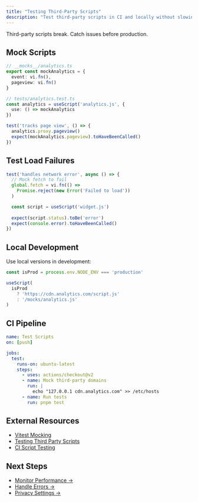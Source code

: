 ```yaml
---
title: "Testing Third-Party Scripts"
description: "Test third-party scripts in CI and locally without slowing down development"
---
```


Third-party scripts break. Catch issues before production.

## Mock Scripts

```ts
// __mocks__/analytics.ts
export const mockAnalytics = {
  event: vi.fn(),
  pageview: vi.fn()
}

// tests/analytics.test.ts
const analytics = useScript('analytics.js', {
  use: () => mockAnalytics
})

test('tracks page view', () => {
  analytics.proxy.pageview()
  expect(mockAnalytics.pageview).toHaveBeenCalled()
})
```

## Test Load Failures

```ts
test('handles network error', async () => {
  // Mock fetch to fail
  global.fetch = vi.fn(() => 
    Promise.reject(new Error('Failed to load'))
  )

  const script = useScript('widget.js')
  
  expect(script.status).toBe('error')
  expect(console.error).toHaveBeenCalled()
})
```

## Local Development

Use local versions in development:

```ts
const isProd = process.env.NODE_ENV === 'production'

useScript(
  isProd 
    ? 'https://cdn.analytics.com/script.js'
    : '/mocks/analytics.js'
)
```

## CI Pipeline

```yaml
name: Test Scripts
on: [push]

jobs:
  test:
    runs-on: ubuntu-latest
    steps:
      - uses: actions/checkout@v2
      - name: Mock third-party domains
        run: |
          echo "127.0.0.1 cdn.analytics.com" >> /etc/hosts
      - name: Run tests
        run: pnpm test
```

## External Resources

- [Vitest Mocking](https://vitest.dev/guide/mocking.html)
- [Testing Third Party Scripts](https://web.dev/articles/test-third-party)
- [CI Script Testing](https://playwright.dev/docs/ci)

## Next Steps

- [Monitor Performance →](/unhead/scripts/performance-monitoring)
- [Handle Errors →](/unhead/scripts/load-failures)
- [Privacy Settings →](/unhead/scripts/respecting-privacy)
